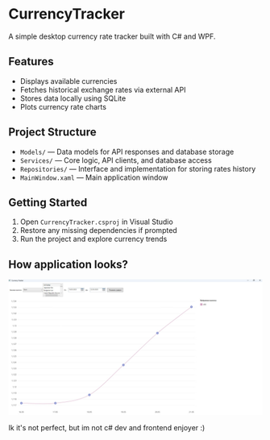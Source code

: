 ﻿# CurrencyTracker

A simple desktop currency rate tracker built with C# and WPF.

## Features

- Displays available currencies
- Fetches historical exchange rates via external API
- Stores data locally using SQLite
- Plots currency rate charts

## Project Structure

- `Models/` — Data models for API responses and database storage
- `Services/` — Core logic, API clients, and database access
- `Repositories/` — Interface and implementation for storing rates history
- `MainWindow.xaml` — Main application window

## Getting Started

1. Open `CurrencyTracker.csproj` in Visual Studio
2. Restore any missing dependencies if prompted
3. Run the project and explore currency trends

## How application looks?

![Описание скрина](images/1.jpg)

Ik it's not perfect, but im not c# dev and frontend enjoyer :)